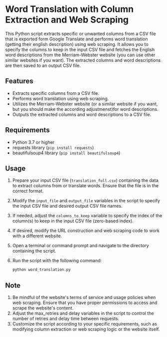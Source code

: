 # Word Translation with Column Extraction and Web Scraping

This Python script extracts specific or unwanted columns from a CSV file that is exported form Google Translate and performs word translation (getting their english description) using web scraping. It allows you to specify the columns to keep in the input CSV file and fetches the English word descriptions from the Merriam-Webster website (you can use other similar websites if you want). The extracted columns and word descriptions are then saved to an output CSV file.

## Features

- Extracts specific columns from a CSV file.
- Performs word translation using web scraping.
- Utilizes the Merriam-Webster website (or a similar website if you want, but you should make the according adjustmenst)for word descriptions.
- Outputs the extracted columns and word descriptions to a CSV file.

## Requirements

- Python 3.7 or higher
- requests library (`pip install requests`)
- beautifulsoup4 library (`pip install beautifulsoup4`)

## Usage

1. Prepare your input CSV file (`translation_full.csv`) containing the data to extract columns from or translate words. Ensure that the file is in the correct format.
2. Modify the `input_file` and `output_file` variables in the script to specify the input CSV file and desired output CSV file names.
3. If needed, adjust the `columns_to_keep` variable to specify the index of the column(s) to keep in the input CSV file (zero-based index).
4. If desired, modify the URL construction and web scraping code to work with a different website.
5. Open a terminal or command prompt and navigate to the directory containing the script.
6. Run the script with the following command:

   ```bash
   python word_translation.py
   
## Note
1. Be mindful of the website's terms of service and usage policies when web scraping. Ensure that you have proper permissions to access and scrape the website's content.
2. Adjust the max_retries and delay variables in the script to control the number of retries and delay time between requests.
3. Customize the script according to your specific requirements, such as modifying column extraction or web scraping logic or the website itself.
